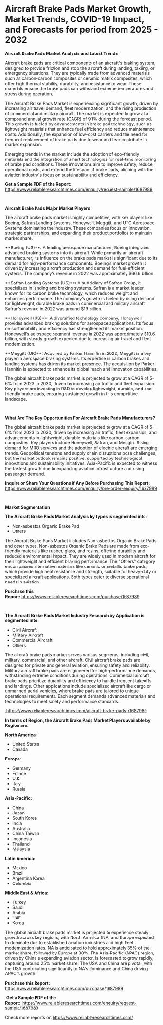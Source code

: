 <p><h1>Aircraft Brake Pads Market Growth, Market Trends, COVID-19 Impact, and Forecasts for period from 2025 - 2032</h1></p><p><strong>Aircraft Brake Pads Market Analysis and Latest Trends</strong></p>
<p><p>Aircraft brake pads are critical components of an aircraft's braking system, designed to provide friction and stop the aircraft during landing, taxiing, or emergency situations. They are typically made from advanced materials such as carbon-carbon composites or ceramic matrix composites, which offer high thermal stability, durability, and resistance to wear. These materials ensure the brake pads can withstand extreme temperatures and stress during operation.</p><p>The Aircraft Brake Pads Market is experiencing significant growth, driven by increasing air travel demand, fleet modernization, and the rising production of commercial and military aircraft. The market is expected to grow at a compound annual growth rate (CAGR) of 9.1% during the forecast period. This growth is fueled by advancements in brake pad technology, such as lightweight materials that enhance fuel efficiency and reduce maintenance costs. Additionally, the expansion of low-cost carriers and the need for frequent replacement of brake pads due to wear and tear contribute to market expansion.</p><p>Emerging trends in the market include the adoption of eco-friendly materials and the integration of smart technologies for real-time monitoring of brake pad conditions. These innovations aim to improve safety, reduce operational costs, and extend the lifespan of brake pads, aligning with the aviation industry's focus on sustainability and efficiency.</p></p>
<p><strong>Get a Sample PDF of the Report:&nbsp;</strong> <a href="https://www.reliableresearchtimes.com/enquiry/request-sample/1687989?utm_campaign=2033&utm_medium=2&utm_source=Github&utm_content=ia&utm_term=22012025&utm_id=aircraft-brake-pads">https://www.reliableresearchtimes.com/enquiry/request-sample/1687989</a></p>
<p>&nbsp;</p>
<p><strong>Aircraft Brake Pads Major Market Players</strong></p>
<p><p>The aircraft brake pads market is highly competitive, with key players like Boeing, Safran Landing Systems, Honeywell, Meggitt, and UTC Aerospace Systems dominating the industry. These companies focus on innovation, strategic partnerships, and expanding their product portfolios to maintain market share.</p><p>**Boeing (US)**: A leading aerospace manufacturer, Boeing integrates advanced braking systems into its aircraft. While primarily an aircraft manufacturer, its influence on the brake pads market is significant due to its demand for high-performance components. Boeing’s market growth is driven by increasing aircraft production and demand for fuel-efficient systems. The company’s revenue in 2022 was approximately $66.6 billion.</p><p>**Safran Landing Systems (US)**: A subsidiary of Safran Group, it specializes in landing and braking systems. Safran is a market leader, known for its carbon brake technology, which reduces weight and enhances performance. The company’s growth is fueled by rising demand for lightweight, durable brake pads in commercial and military aircraft. Safran’s revenue in 2022 was around $19 billion.</p><p>**Honeywell (US)**: A diversified technology company, Honeywell provides advanced braking solutions for aerospace applications. Its focus on sustainability and efficiency has strengthened its market position. Honeywell’s aerospace segment revenue in 2022 was approximately $10.6 billion, with steady growth expected due to increasing air travel and fleet modernization.</p><p>**Meggitt (UK)**: Acquired by Parker Hannifin in 2022, Meggitt is a key player in aerospace braking systems. Its expertise in carbon brakes and landing systems has driven its market presence. The acquisition by Parker Hannifin is expected to enhance its global reach and innovation capabilities.</p><p>The global aircraft brake pads market is projected to grow at a CAGR of 5-6% from 2023 to 2030, driven by increasing air traffic and fleet expansion. Key players are investing in R&D to develop lightweight, durable, and eco-friendly brake pads, ensuring sustained growth in this competitive landscape.</p></p>
<p>&nbsp;</p>
<p><strong>What Are The Key Opportunities For Aircraft Brake Pads Manufacturers?</strong></p>
<p><p>The global aircraft brake pads market is projected to grow at a CAGR of 5-6% from 2023 to 2030, driven by increasing air traffic, fleet expansion, and advancements in lightweight, durable materials like carbon-carbon composites. Key players include Honeywell, Safran, and Meggitt. Rising demand for MRO services and the adoption of electric aircraft are emerging trends. Geopolitical tensions and supply chain disruptions pose challenges, but the market outlook remains positive, supported by technological innovations and sustainability initiatives. Asia-Pacific is expected to witness the fastest growth due to expanding aviation infrastructure and rising passenger demand.</p></p>
<p><strong>Inquire or Share Your Questions If Any Before Purchasing This Report:</strong> <a href="https://www.reliableresearchtimes.com/enquiry/pre-order-enquiry/1687989?utm_campaign=2033&utm_medium=2&utm_source=Github&utm_content=ia&utm_term=22012025&utm_id=aircraft-brake-pads">https://www.reliableresearchtimes.com/enquiry/pre-order-enquiry/1687989</a></p>
<p>&nbsp;</p>
<p><strong>Market Segmentation</strong></p>
<p><strong>The Aircraft Brake Pads Market Analysis by types is segmented into:</strong></p>
<p><ul><li>Non-asbestos Organic Brake Pad</li><li>Others</li></ul></p>
<p><p>The Aircraft Brake Pads Market includes Non-asbestos Organic Brake Pads and other types. Non-asbestos Organic Brake Pads are made from eco-friendly materials like rubber, glass, and resins, offering durability and reduced environmental impact. They are widely used in modern aircraft for their lightweight and efficient braking performance. The "Others" category encompasses alternative materials like ceramic or metallic brake pads, which provide high heat resistance and strength, suitable for heavy-duty or specialized aircraft applications. Both types cater to diverse operational needs in aviation.</p></p>
<p><strong>Purchase this Report:&nbsp;</strong><a href="https://www.reliableresearchtimes.com/purchase/1687989?utm_campaign=2033&utm_medium=2&utm_source=Github&utm_content=ia&utm_term=22012025&utm_id=aircraft-brake-pads">https://www.reliableresearchtimes.com/purchase/1687989</a></p>
<p>&nbsp;</p>
<p><strong>The Aircraft Brake Pads Market Industry Research by Application is segmented into:</strong></p>
<p><ul><li>Civil Aircraft</li><li>Military Aircraft</li><li>Commercial Aircraft</li><li>Others</li></ul></p>
<p><p>The aircraft brake pads market serves various segments, including civil, military, commercial, and other aircraft. Civil aircraft brake pads are designed for private and general aviation, ensuring safety and reliability. Military aircraft brake pads are engineered for high-performance demands, withstanding extreme conditions during operations. Commercial aircraft brake pads prioritize durability and efficiency to handle frequent takeoffs and landings. Other applications include specialized aircraft like cargo or unmanned aerial vehicles, where brake pads are tailored to unique operational requirements. Each segment demands advanced materials and technologies to meet safety and performance standards.</p></p>
<p><a href="https://www.reliableresearchtimes.com/aircraft-brake-pads-r1687989?utm_campaign=2033&utm_medium=2&utm_source=Github&utm_content=ia&utm_term=22012025&utm_id=aircraft-brake-pads">&nbsp;https://www.reliableresearchtimes.com/aircraft-brake-pads-r1687989</a></p>
<p><strong>In terms of Region, the Aircraft Brake Pads Market Players available by Region are:</strong></p>
<p>
    <p> <strong> North America: </strong>
        <ul>
            <li>United States</li>
            <li>Canada</li>
        </ul>
        </p> 
    <p> <strong> Europe: </strong>
        <ul>
            <li>Germany</li>
            <li>France</li>
            <li>U.K.</li>
            <li>Italy</li>
            <li>Russia</li>
        </ul>
        </p> 
    <p> <strong> Asia-Pacific: </strong>
        <ul>
            <li>China</li>
            <li>Japan</li>
            <li>South Korea</li>
            <li>India</li>
            <li>Australia</li>
            <li>China Taiwan</li>
            <li>Indonesia</li>
            <li>Thailand</li>
            <li>Malaysia</li>
        </ul>
        </p> 
    <p> <strong> Latin America: </strong>
        <ul>
            <li>Mexico</li>
            <li>Brazil</li>
            <li>Argentina Korea</li>
            <li>Colombia</li>
        </ul>
        </p> 
    <p> <strong> Middle East & Africa: </strong>
        <ul>
            <li>Turkey</li>
            <li>Saudi</li>
            <li>Arabia</li>
            <li>UAE</li>
            <li>Korea</li>
        </ul>
    </p>
    </p>
<p><p>The global aircraft brake pads market is projected to experience steady growth across key regions, with North America (NA) and Europe expected to dominate due to established aviation industries and high fleet modernization rates. NA is anticipated to hold approximately 35% of the market share, followed by Europe at 30%. The Asia-Pacific (APAC) region, driven by China's expanding aviation sector, is forecasted to grow rapidly, capturing around 25% market share. The USA and China are pivotal, with the USA contributing significantly to NA's dominance and China driving APAC's growth.</p></p>
<p><strong>Purchase this Report: </strong><a href="https://www.reliableresearchtimes.com/purchase/1687989?utm_campaign=2033&utm_medium=2&utm_source=Github&utm_content=ia&utm_term=22012025&utm_id=aircraft-brake-pads">https://www.reliableresearchtimes.com/purchase/1687989</a></p>
<p>&nbsp;<strong>Get a Sample PDF of the Report:&nbsp;&nbsp;</strong><a href="https://www.reliableresearchtimes.com/enquiry/request-sample/1687989?utm_campaign=2033&utm_medium=2&utm_source=Github&utm_content=ia&utm_term=22012025&utm_id=aircraft-brake-pads">https://www.reliableresearchtimes.com/enquiry/request-sample/1687989</a></p>
<p><strong></strong></p>
<p>Check more reports on <a href="https://www.reliableresearchtimes.com/?utm_campaign=2033&utm_medium=2&utm_source=Github&utm_content=ia&utm_term=22012025&utm_id=aircraft-brake-pads">https://www.reliableresearchtimes.com/</a></p>